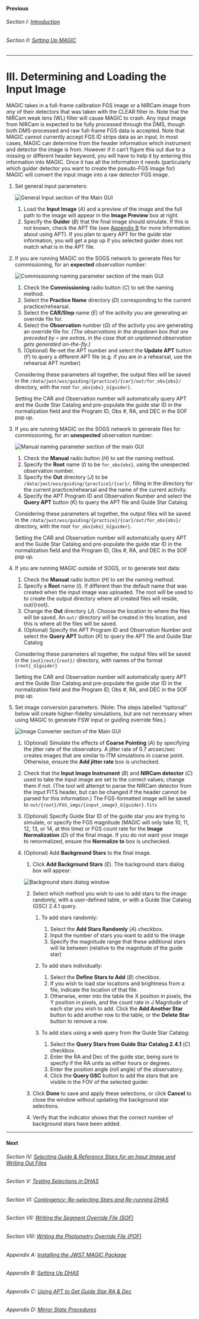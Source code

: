 #### Previous

###### Section I: [Introduction](i_introduction.md)

###### Section II: [Setting Up MAGIC](ii_setting_up.md)

-----------------------------------------

III.	Determining and Loading the Input Image
=============================================

MAGIC takes in a full-frame calibration FGS image or a NIRCam image from *any* of their detectors that was taken with the CLEAR filter in. Note that the NIRCam weak lens (WL) filter will cause MAGIC to crash. Any input image from NIRCam is expected to be fully processed through the DMS, though both DMS-processed and raw full-frame FGS data is accepted. Note that MAGIC cannot currently accept FGS ID strips data as an input. In most cases, MAGIC can determine from the header information which instrument and detector the image is from. However if it can’t figure this out due to a missing or different header keyword, you will have to help it by entering this information into MAGIC. Once it has all the information it needs (particularly which guider detector you want to create the pseudo-FGS image for) MAGIC will convert the input image into a raw detector FGS image.

1. Set general input parameters:


   ![General Input section of the Main GUI](./figs/figure2_main_general_input.png)

   1. Load the **Input Image** (*A*) and a preview of the image and the full path to the image will appear in the **Image Preview** box at right.
   2. Specify the **Guider** (*B*) that the final image should simulate. If this is not known, check the APT file (see [Appendix B](appedix_b_opening_dhas.md) for more information about using APT). If you plan to query APT for the guide star information, you will get a pop up if you selected guider does not match what is in the APT file.

2. If you are running MAGIC on the SOGS network to generate files for commissioning, for an **expected** observation number:

   ![Commissioning naming parameter section of the main GUI](./figs/figure3_main_commissioning_naming.png)

   1. Check the **Commissioning** radio button (*C*) to set the naming method.
   2. Select the **Practice Name** directory (*D*) corresponding to the current practice/rehearsal.
   3. Select the **CAR/Step** name (*E*) of the activity you are generating an override file for.
   4. Select the **Observation** number (*G*) of the activity you are generating an override file for. _(The observations in the dropdown box that are preceded by `+` are extras, in the case that an unplanned observation gets generated on-the-fly.)_
   5. (Optional) Re-set the APT number and select the **Update APT** button (*F*) to query a different APT file (e.g. if you are in a rehearsal, use the rehearsal APT number)

   Considering these parameters all together, the output files will be saved in the ``/data/jwst/wss/guiding/{practice}/{car}/out/for_obs{obs}/`` directory, with the root ``for_obs{obs}_G{guider}``.

   Setting the CAR and Observation number will automatically query APT and the Guide Star Catalog and pre-populate the guide star ID in the normalization field and the Program ID, Obs #, RA, and DEC in the SOF pop up.

3. If you are running MAGIC on the SOGS network to generate files for commissioning, for an **unexpected** observation number:

   ![Manual naming parameter section of the main GUI](./figs/figure4_main_manual_naming.png)


   1. Check the **Manual** radio button (*H*) to set the naming method.
   2. Specify the **Root** name (*I*) to be `for_obs{obs}`, using the unexpected observation number.
   3. Specify the **Out** directory (*J*) to be `/data/jwst/wss/guiding/{practice}/{car}/`, filling in the directory for the current practice/rehearsal and the name of the current activity.
   4. Specify the APT Program ID and Observation Number and select the **Query APT** button (*K*) to query the APT file and Guide Star Catalog

   Considering these parameters all together, the output files will be saved in the ``/data/jwst/wss/guiding/{practice}/{car}/out/for_obs{obs}/`` directory, with the root ``for_obs{obs}_G{guider}``.

   Setting the CAR and Observation number will automatically query APT and the Guide Star Catalog and pre-populate the guide star ID in the normalization field and the Program ID, Obs #, RA, and DEC in the SOF pop up.

4. If you are running MAGIC outside of SOGS, or to generate test data:

   1. Check the **Manual** radio button (*H*) to set the naming method.
   2. Specify a **Root** name (*I*). If different than the default name that was created when the input image was uploaded. The root will be used to to create the output directory where all created files will reside, out/{root}.
   3. Change the **Out** directory (*J*). Choose the location to where the files will be saved. An ``out/`` directory will be created in this location, and this is where all the files will be saved.
   4. (Optional) Specify the APT Program ID and Observation Number and select the **Query APT** button (*K*) to query the APT file and Guide Star Catalog

   Considering these parameters all together, the output files will be saved in the ``{out}/out/{root}/`` directory, with names of the format ``{root}_G{guider}``

   Setting the CAR and Observation number will automatically query APT and the Guide Star Catalog and pre-populate the guide star ID in the normalization field and the Program ID, Obs #, RA, and DEC in the SOF pop up.

5. Set image conversion parameters: (Note: The steps labelled “optional” below will create higher-fidelity simulations, but are not necessary when using MAGIC to generate FSW input or guiding override files.)

   ![Image Converter section of the Main GUI](./figs/figure5_main_image_convert.png)

   1. (Optional) Simulate the effects of **Coarse Pointing** (*A*)  by specifying the jitter rate of the observatory. A jitter rate of 0.7 arcsec/sec creates images that are similar to ITM simulations in coarse point. Otherwise, ensure the **Add jitter rate** box is unchecked.
   2. Check that the **Input Image Instrument** (*B*) and **NIRCam detector** (*C*) used to take the input image are set to the correct values; change them if not. (The tool will attempt to parse the NIRCam detector from the input FITS header, but can be changed if the header cannot be parsed for this information.) The FGS-formatted image will be saved to ``out/{root}/FGS_imgs/{input_image}_G{guider}.fits``
   3. (Optional) Specify Guide Star ID of the guide star you are trying to simulate, or specify the FGS magnitude (MAGIC will only take 10, 11, 12, 13, or 14, at this time) or FGS count rate for the **Image Normalization** (*D*) of the final image. If you do not want your image to renormalized, ensure the **Normalize to** box is unchecked.
   4. (Optional) Add **Background Stars** to the final image.

      1. Click **Add Background Stars** (*E*). The background stars dialog box will appear:

        ![Background stars dialog window](./figs/figure6_background_stars.png)

      2. Select which method you wish to use to add stars to the image: randomly, with a user-defined table, or with a Guide Star Catalog (GSC) 2.4.1 query.

          1. To add stars randomly:

             1. Select the **Add Stars Randomly** (*A*) checkbox.
             2. Input the number of stars you want to add to the image
             3. Specify the magnitude range that these additional stars will lie between (relative to the magnitude of the guide star)

          2. To add stars individually:

             1. Select the **Define Stars to Add** (*B*)  checkbox.
             2. If you wish to load star locations and brightness from a file, indicate the location of that file.
             3. Otherwise, enter into the table the X position in pixels, the Y position in pixels, and the count rate in J Magnitude of each star you wish to add. Click the **Add Another Star** button to add another row to the table, or the **Delete Star** button to remove a row.

          3. To add stars using a web query from the Guide Star Catalog:

             1. Select the **Query Stars from Guide Star Catalog 2.4.1** (*C*) checkbox.
             2. Enter the RA and Dec of the guide star, being sure to specify if the RA units as either hours or degrees.
             3. Enter the position angle (roll angle) of the observatory.
             4. Click the **Query GSC** button to add the stars that are visible in the FOV of the selected guider.
      3. Click **Done** to save and apply these selections, or click **Cancel** to close the window without updating the background star selections.
      4. Verify that the indicator shows that the correct number of background stars have been added.

---------------------------------

#### Next

###### Section IV: [Selecting Guide & Reference Stars for an Input Image and Writing Out Files](iv_select_stars_and_write_files.md)

###### Section V: [Testing Selections in DHAS](v_testing_in_dhas.md)

###### Section VI: [Contingency: Re-selecting Stars and Re-running DHAS](vi_contingency_reselect_stars.md)

###### Section VII: [Writing the Segment Override File (SOF)](vii_write_sof.md)

###### Section VIII: [Writing the Photometry Override File (POF)](viii_write_pof.md)

###### Appendix A: [Installing the JWST MAGIC Package](appendix_a_installing_magic.md)

###### Appendix B: [Setting Up DHAS](appendix_b_opening_dhas.md)

###### Appendix C: [Using APT to Get Guide Star RA & Dec](appendix_c_apt.md)

###### Appendix D: [Mirror State Procedures](appendix_d_mirror_states.md)
